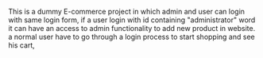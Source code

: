 This is a dummy E-commerce project in which admin and user can login with same login form, if a user login with id containing "administrator" word it can have an access to admin functionality to add new product in website.
a normal user have to go through a login process to start shopping and see his cart,
